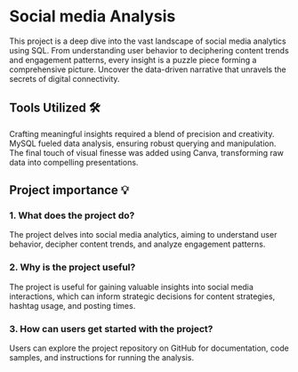 # Social media Analysis

This project is a deep dive into the vast landscape of social media analytics using SQL. From understanding user behavior to deciphering content trends and engagement patterns, every insight is a puzzle piece forming a comprehensive picture. Uncover the data-driven narrative that unravels the secrets of digital connectivity. 

## Tools Utilized 🛠️

Crafting meaningful insights required a blend of precision and creativity. MySQL fueled data analysis, ensuring robust querying and manipulation. The final touch of visual finesse was added using Canva, transforming raw data into compelling presentations. 

 ## Project importance 💡

 ### 1. What does the project do?
The project delves into social media analytics, aiming to understand user behavior, decipher content trends, and analyze engagement patterns.

 ### 2. Why is the project useful?
The project is useful for gaining valuable insights into social media interactions, which can inform strategic decisions for content strategies, hashtag usage, and posting times.

 ### 3. How can users get started with the project?
Users can explore the project repository on GitHub for documentation, code samples, and instructions for running the analysis.
